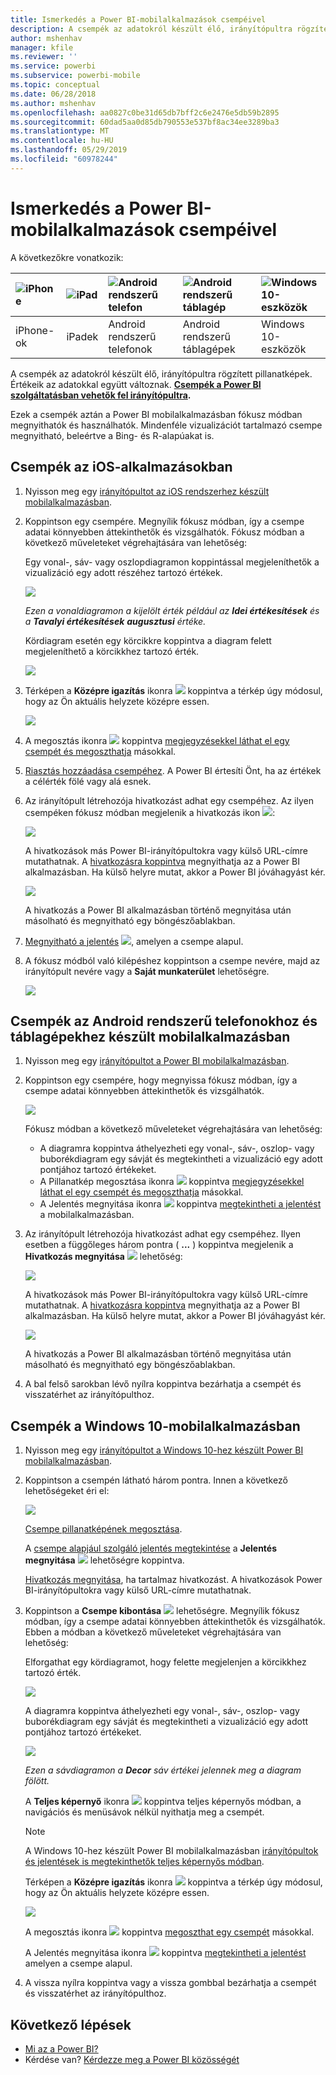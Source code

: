 ```yaml
---
title: Ismerkedés a Power BI-mobilalkalmazások csempéivel
description: A csempék az adatokról készült élő, irányítópultra rögzített pillanatképek. Útmutató csempék használatához Power BI-mobilalkalmazásokban.
author: mshenhav
manager: kfile
ms.reviewer: ''
ms.service: powerbi
ms.subservice: powerbi-mobile
ms.topic: conceptual
ms.date: 06/28/2018
ms.author: mshenhav
ms.openlocfilehash: aa0827c0be31d65db7bff2c6e2476e5db59b2895
ms.sourcegitcommit: 60dad5aa0d85db790553e537bf8ac34ee3289ba3
ms.translationtype: MT
ms.contentlocale: hu-HU
ms.lasthandoff: 05/29/2019
ms.locfileid: "60978244"
---
```

# <a name="explore-tiles-in-the-power-bi-mobile-apps"></a>Ismerkedés a Power BI-mobilalkalmazások csempéivel
A következőkre vonatkozik:

| ![iPhone](./media/mobile-tiles-in-the-mobile-apps/iphone-logo-50-px.png) | ![iPad](./media/mobile-tiles-in-the-mobile-apps/ipad-logo-50-px.png) | ![Android rendszerű telefon](./media/mobile-tiles-in-the-mobile-apps/android-phone-logo-50-px.png) | ![Android rendszerű táblagép](./media/mobile-tiles-in-the-mobile-apps/android-tablet-logo-50-px.png) | ![Windows 10-eszközök](./media/mobile-tiles-in-the-mobile-apps/win-10-logo-50-px.png) |
|:--- |:--- |:--- |:--- |:--- |
| iPhone-ok |iPadek |Android rendszerű telefonok |Android rendszerű táblagépek |Windows 10-eszközök |

A csempék az adatokról készült élő, irányítópultra rögzített pillanatképek. Értékeik az adatokkal együtt változnak. **[Csempék a Power BI szolgáltatásban vehetők fel irányítópultra](../end-user-tiles.md).** 

Ezek a csempék aztán a Power BI mobilalkalmazásban fókusz módban megnyithatók és használhatók. Mindenféle vizualizációt tartalmazó csempe megnyitható, beleértve a Bing- és R-alapúakat is.

## <a name="tiles-in-the-ios-apps"></a>Csempék az iOS-alkalmazásokban

1. Nyisson meg egy [irányítópultot az iOS rendszerhez készült mobilalkalmazásban](mobile-apps-view-dashboard.md).
2. Koppintson egy csempére. Megnyílik fókusz módban, így a csempe adatai könnyebben áttekinthetők és vizsgálhatók. Fókusz módban a következő műveleteket végrehajtására van lehetőség:
   
   Egy vonal-, sáv- vagy oszlopdiagramon koppintással megjeleníthetők a vizualizáció egy adott részéhez tartozó értékek.
   
    ![](media/mobile-tiles-in-the-mobile-apps/power-bi-iphone-line-tile-values.png)
   
   *Ezen a vonaldiagramon a kijelölt érték például az **Idei értékesítések** és a **Tavalyi értékesítések** **augusztusi** értéke.*  
   
   Kördiagram esetén egy körcikkre koppintva a diagram felett megjeleníthető a körcikkhez tartozó érték.  
   
   ![](media/mobile-tiles-in-the-mobile-apps/power-bi-ipad-tile-pie.png)
3. Térképen a **Középre igazítás** ikonra ![](media/mobile-tiles-in-the-mobile-apps/power-bi-center-map-icon.png) koppintva a térkép úgy módosul, hogy az Ön aktuális helyzete középre essen.
   
     ![](media/mobile-tiles-in-the-mobile-apps/power-bi-ipad-center-map.png)
4. A megosztás ikonra ![](./media/mobile-tiles-in-the-mobile-apps/power-bi-iphone-share-icon.png) koppintva [megjegyzésekkel láthat el egy csempét és megoszthatja](mobile-annotate-and-share-a-tile-from-the-mobile-apps.md) másokkal.
5. [Riasztás hozzáadása csempéhez](mobile-set-data-alerts-in-the-mobile-apps.md). A Power BI értesíti Önt, ha az értékek a célérték fölé vagy alá esnek.
6. Az irányítópult létrehozója hivatkozást adhat egy csempéhez. Az ilyen csempéken fókusz módban megjelenik a hivatkozás ikon ![](media/mobile-tiles-in-the-mobile-apps/power-bi-iphone-link-icon.png):
   
    ![](media/mobile-tiles-in-the-mobile-apps/power-bi-iphone-tile-link.png)
   
    A hivatkozások más Power BI-irányítópultokra vagy külső URL-címre mutathatnak. A [hivatkozásra koppintva](../../service-dashboard-edit-tile.md#hyperlink) megnyithatja az a Power BI alkalmazásban. Ha külső helyre mutat, akkor a Power BI jóváhagyást kér.
   
    ![](media/mobile-tiles-in-the-mobile-apps/pbi_andr_openlinkmessage.png)
   
    A hivatkozás a Power BI alkalmazásban történő megnyitása után másolható és megnyitható egy böngészőablakban.
7. [Megnyitható a jelentés](mobile-reports-in-the-mobile-apps.md) ![](././media/mobile-tiles-in-the-mobile-apps/power-bi-ipad-open-report-icon.png), amelyen a csempe alapul.
8. A fókusz módból való kilépéshez koppintson a csempe nevére, majd az irányítópult nevére vagy a **Saját munkaterület** lehetőségre.
   
    ![](media/mobile-tiles-in-the-mobile-apps/power-bi-ipad-tile-breadcrumb.png)

## <a name="tiles-in-the-mobile-app-for-android-phones-and-tablets"></a>Csempék az Android rendszerű telefonokhoz és táblagépekhez készült mobilalkalmazásban
1. Nyisson meg egy [irányítópultot a Power BI mobilalkalmazásban](mobile-apps-view-dashboard.md).
2. Koppintson egy csempére, hogy megnyissa fókusz módban, így a csempe adatai könnyebben áttekinthetők és vizsgálhatók.
   
   ![](media/mobile-tiles-in-the-mobile-apps/power-bi-android-tablet-tile.png)
   
    Fókusz módban a következő műveleteket végrehajtására van lehetőség:
   
   * A diagramra koppintva áthelyezheti egy vonal-, sáv-, oszlop- vagy buborékdiagram egy sávját és megtekintheti a vizualizáció egy adott pontjához tartozó értékeket.  
   * A Pillanatkép megosztása ikonra ![](./media/mobile-tiles-in-the-mobile-apps/pbi_andr_sharesnapicon.png) koppintva [megjegyzésekkel láthat el egy csempét és megoszthatja](mobile-annotate-and-share-a-tile-from-the-mobile-apps.md) másokkal.
   * A Jelentés megnyitása ikonra ![](./media/mobile-tiles-in-the-mobile-apps/power-bi-android-tablet-open-report-icon.png) koppintva [megtekintheti a jelentést](mobile-reports-in-the-mobile-apps.md) a mobilalkalmazásban.
3. Az irányítópult létrehozója hivatkozást adhat egy csempéhez. Ilyen esetben a függőleges három pontra ( **...** ) koppintva megjelenik a **Hivatkozás megnyitása** ![](media/mobile-tiles-in-the-mobile-apps/power-bi-iphone-link-icon.png) lehetőség:
   
    ![](media/mobile-tiles-in-the-mobile-apps/power-bi-android-tile-link.png)
   
    A hivatkozások más Power BI-irányítópultokra vagy külső URL-címre mutathatnak. A [hivatkozásra koppintva](../../service-dashboard-edit-tile.md#hyperlink) megnyithatja az a Power BI alkalmazásban. Ha külső helyre mutat, akkor a Power BI jóváhagyást kér.
   
    ![](media/mobile-tiles-in-the-mobile-apps/pbi_andr_openlinkmessage.png)
   
    A hivatkozás a Power BI alkalmazásban történő megnyitása után másolható és megnyitható egy böngészőablakban.
4. A bal felső sarokban lévő nyílra koppintva bezárhatja a csempét és visszatérhet az irányítópulthoz.

## <a name="tiles-in-the-windows-10-mobile-app"></a>Csempék a Windows 10-mobilalkalmazásban
1. Nyisson meg egy [irányítópultot a Windows 10-hez készült Power BI mobilalkalmazásban](mobile-apps-view-dashboard.md).
2. Koppintson a csempén látható három pontra. Innen a következő lehetőségeket éri el: 
   
    ![](media/mobile-tiles-in-the-mobile-apps/pbi_win10tileellpslink.png)
   
    [Csempe pillanatképének megosztása](mobile-windows-10-phone-app-get-started.md).
   
    A [csempe alapjául szolgáló jelentés megtekintése](mobile-reports-in-the-mobile-apps.md) a **Jelentés megnyitása** ![](././media/mobile-tiles-in-the-mobile-apps/power-bi-ipad-open-report-icon.png) lehetőségre koppintva.
   
    [Hivatkozás megnyitása](../../service-dashboard-edit-tile.md#hyperlink), ha tartalmaz hivatkozást. A hivatkozások Power BI-irányítópultokra vagy külső URL-címre mutathatnak.
3. Koppintson a **Csempe kibontása** ![](media/mobile-tiles-in-the-mobile-apps/power-bi-windows-10-focus-mode-icon.png) lehetőségre. Megnyílik fókusz módban, így a csempe adatai könnyebben áttekinthetők és vizsgálhatók. Ebben a módban a következő műveleteket végrehajtására van lehetőség:
   
   Elforgathat egy kördiagramot, hogy felette megjelenjen a körcikkhez tartozó érték.  
   
   ![](media/mobile-tiles-in-the-mobile-apps/power-bi-windows-10-pie-focus-mode.png)
   
   A diagramra koppintva áthelyezheti egy vonal-, sáv-, oszlop- vagy buborékdiagram egy sávját és megtekintheti a vizualizáció egy adott pontjához tartozó értékeket.  
   
   ![](media/mobile-tiles-in-the-mobile-apps/pbi_win10ph_bartile0316.png)
   
   *Ezen a sávdiagramon a **Decor** sáv értékei jelennek meg a diagram fölött.*
   
   A **Teljes képernyő** ikonra ![](media/mobile-tiles-in-the-mobile-apps/power-bi-full-screen-icon.png) koppintva teljes képernyős módban, a navigációs és menüsávok nélkül nyithatja meg a csempét.
   
   > [!NOTE]
   > A Windows 10-hez készült Power BI mobilalkalmazásban [irányítópultok és jelentések is megtekinthetők teljes képernyős módban](mobile-windows-10-app-presentation-mode.md).
   > 
   > 
   
   Térképen a **Középre igazítás** ikonra ![](media/mobile-tiles-in-the-mobile-apps/power-bi-center-map-icon.png) koppintva a térkép úgy módosul, hogy az Ön aktuális helyzete középre essen.
   
   ![](media/mobile-tiles-in-the-mobile-apps/power-bi-windows-10-center-map.png)
   
   A megosztás ikonra ![](./media/mobile-tiles-in-the-mobile-apps/pbi_win10ph_shareicon.png) koppintva [megoszthat egy csempét](mobile-windows-10-phone-app-get-started.md) másokkal.   
   
   A Jelentés megnyitása ikonra ![](././media/mobile-tiles-in-the-mobile-apps/power-bi-ipad-open-report-icon.png) koppintva [megtekintheti a jelentést](mobile-reports-in-the-mobile-apps.md) amelyen a csempe alapul. 
4. A vissza nyílra koppintva vagy a vissza gombbal bezárhatja a csempét és visszatérhet az irányítópulthoz.

## <a name="next-steps"></a>Következő lépések
* [Mi az a Power BI?](../../power-bi-overview.md)
* Kérdése van? [Kérdezze meg a Power BI közösségét](http://community.powerbi.com/)

